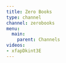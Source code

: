 ```yaml
---
title: Zero Books
type: channel
channel: zerobooks
menu:
  main:
    parent: Channels
videos:
- xfapDkint3E
---
```

